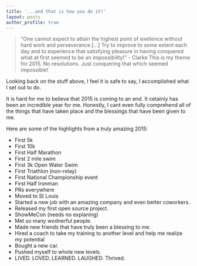 ```yaml
---
title: '...and that is how you do it!'
layout: posts
author_profile: true
---
```


>"One cannot expect to attain the highest point of exellence without hard work and perseverance.[...] Try to improve to some extent each day and to experience that satisfying pleasure in having conquered what at first seemed to be an impossibility!" - Clarke
>This is my theme for 2015. No resolutions. Just conquering that which seemed impossible!

Looking back on the stuff above, I feel it is safe to say, I accomplished what I set out to do.

It is hard for me to believe that 2015 is coming to an end. It cetainly has been an incredible year for me. Honestly, I cant even fully comprehend all of the things that have taken place and the blessings that have been given to me.

Here are some of the highlights from a truly amazing 2015:

- First 5k
- First 10k
- First Half Marathon
- First 2 mile swim
- First 3k Open Water Swim
- First Triathlon (non-relay)
- First National Championship event
- First Half Ironman
- PRs everywhere
- Moved to St Louis
- Started a new job with an amazing company and even better coworkers.
- Released my first open source project.
- ShowMeCon (needs no explaning)
- Met so many wodnerful people.
- Made new friends that have truly been a blessing to me.
- Hired a coach to take my training to another level and help me realize my potential
- Bought a new car.
- Pushed myself to whole new levels.
- LIVED. LOVED. LEARNED. LAUGHED. Thrived.


